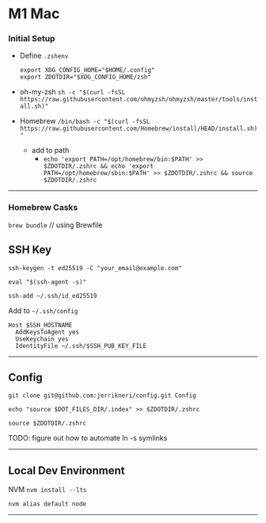 # M1 Mac

### Initial Setup

- Define `.zshenv`

  ```
  export XDG_CONFIG_HOME="$HOME/.config"
  export ZDOTDIR="$XDG_CONFIG_HOME/zsh"
  ```

- oh-my-zsh
`sh -c "$(curl -fsSL https://raw.githubusercontent.com/ohmyzsh/ohmyzsh/master/tools/install.sh)"`

- Homebrew
`/bin/bash -c "$(curl -fsSL https://raw.githubusercontent.com/Homebrew/install/HEAD/install.sh)"`
  - add to path
    - `echo 'export PATH=/opt/homebrew/bin:$PATH' >> $ZDOTDIR/.zshrc && echo 'export PATH=/opt/homebrew/sbin:$PATH' >> $ZDOTDIR/.zshrc && source $ZDOTDIR/.zshrc`

---

### Homebrew Casks

`brew bundle` // using Brewfile

## SSH Key

`ssh-keygen -t ed25519 -C "your_email@example.com"`

`eval "$(ssh-agent -s)"`

`ssh-add ~/.ssh/id_ed25519`

Add to `~/.ssh/config`

```
Host $SSH_HOSTNAME
  AddKeysToAgent yes
  UseKeychain yes
  IdentityFile ~/.ssh/$SSH_PUB_KEY_FILE
```

---

## Config

`git clone git@github.com:jerrikneri/config.git Config`

`echo "source $DOT_FILES_DIR/.index" >> $ZDOTDIR/.zshrc`

`source $ZDOTDIR/.zshrc`

TODO: figure out how to automate ln -s symlinks

---

## Local Dev Environment

NVM
`nvm install --lts`

`nvm alias default node`

---
